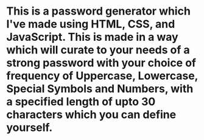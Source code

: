 # This is a password generator which I've made using HTML, CSS, and JavaScript. This is made in a way which will curate to your needs of a strong password with your choice of frequency of Uppercase, Lowercase, Special Symbols and Numbers, with a specified length of upto 30 characters which you can define yourself.
